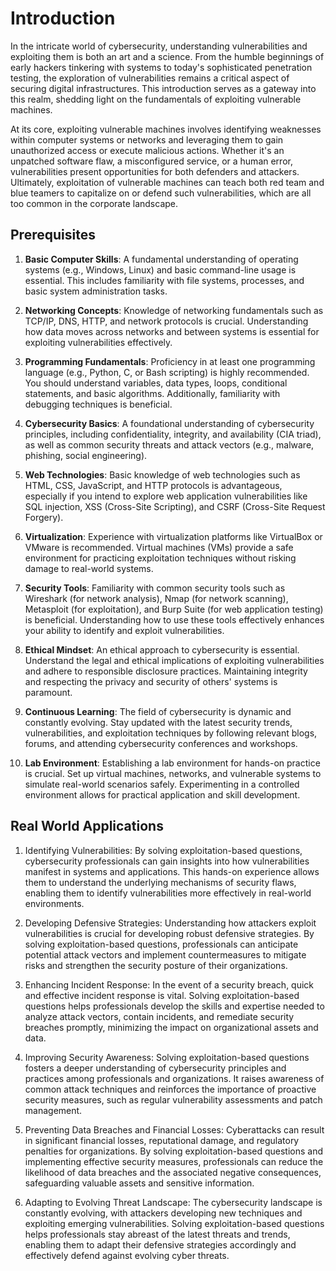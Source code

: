 # Introduction
In the intricate world of cybersecurity, understanding vulnerabilities and exploiting them is both an art and a science. From the humble beginnings of early hackers tinkering with systems to today's sophisticated penetration testing, the exploration of vulnerabilities remains a critical aspect of securing digital infrastructures. This introduction serves as a gateway into this realm, shedding light on the fundamentals of exploiting vulnerable machines.

At its core, exploiting vulnerable machines involves identifying weaknesses within computer systems or networks and leveraging them to gain unauthorized access or execute malicious actions. Whether it's an unpatched software flaw, a misconfigured service, or a human error, vulnerabilities present opportunities for both defenders and attackers. Ultimately, exploitation of vulnerable machines can teach both red team and blue teamers to capitalize on or defend such vulnerabilities, which are all too common in the corporate landscape.

## Prerequisites
1. **Basic Computer Skills**: A fundamental understanding of operating systems (e.g., Windows, Linux) and basic command-line usage is essential. This includes familiarity with file systems, processes, and basic system administration tasks.

2. **Networking Concepts**: Knowledge of networking fundamentals such as TCP/IP, DNS, HTTP, and network protocols is crucial. Understanding how data moves across networks and between systems is essential for exploiting vulnerabilities effectively.

3. **Programming Fundamentals**: Proficiency in at least one programming language (e.g., Python, C, or Bash scripting) is highly recommended. You should understand variables, data types, loops, conditional statements, and basic algorithms. Additionally, familiarity with debugging techniques is beneficial.

4. **Cybersecurity Basics**: A foundational understanding of cybersecurity principles, including confidentiality, integrity, and availability (CIA triad), as well as common security threats and attack vectors (e.g., malware, phishing, social engineering).

5. **Web Technologies**: Basic knowledge of web technologies such as HTML, CSS, JavaScript, and HTTP protocols is advantageous, especially if you intend to explore web application vulnerabilities like SQL injection, XSS (Cross-Site Scripting), and CSRF (Cross-Site Request Forgery).

6. **Virtualization**: Experience with virtualization platforms like VirtualBox or VMware is recommended. Virtual machines (VMs) provide a safe environment for practicing exploitation techniques without risking damage to real-world systems.

7. **Security Tools**: Familiarity with common security tools such as Wireshark (for network analysis), Nmap (for network scanning), Metasploit (for exploitation), and Burp Suite (for web application testing) is beneficial. Understanding how to use these tools effectively enhances your ability to identify and exploit vulnerabilities.

8. **Ethical Mindset**: An ethical approach to cybersecurity is essential. Understand the legal and ethical implications of exploiting vulnerabilities and adhere to responsible disclosure practices. Maintaining integrity and respecting the privacy and security of others' systems is paramount.

9. **Continuous Learning**: The field of cybersecurity is dynamic and constantly evolving. Stay updated with the latest security trends, vulnerabilities, and exploitation techniques by following relevant blogs, forums, and attending cybersecurity conferences and workshops.

10. **Lab Environment**: Establishing a lab environment for hands-on practice is crucial. Set up virtual machines, networks, and vulnerable systems to simulate real-world scenarios safely. Experimenting in a controlled environment allows for practical application and skill development.

## Real World Applications
1. Identifying Vulnerabilities: By solving exploitation-based questions, cybersecurity professionals can gain insights into how vulnerabilities manifest in systems and applications. This hands-on experience allows them to understand the underlying mechanisms of security flaws, enabling them to identify vulnerabilities more effectively in real-world environments.

2. Developing Defensive Strategies: Understanding how attackers exploit vulnerabilities is crucial for developing robust defensive strategies. By solving exploitation-based questions, professionals can anticipate potential attack vectors and implement countermeasures to mitigate risks and strengthen the security posture of their organizations.

3. Enhancing Incident Response: In the event of a security breach, quick and effective incident response is vital. Solving exploitation-based questions helps professionals develop the skills and expertise needed to analyze attack vectors, contain incidents, and remediate security breaches promptly, minimizing the impact on organizational assets and data.

4. Improving Security Awareness: Solving exploitation-based questions fosters a deeper understanding of cybersecurity principles and practices among professionals and organizations. It raises awareness of common attack techniques and reinforces the importance of proactive security measures, such as regular vulnerability assessments and patch management.

5. Preventing Data Breaches and Financial Losses: Cyberattacks can result in significant financial losses, reputational damage, and regulatory penalties for organizations. By solving exploitation-based questions and implementing effective security measures, professionals can reduce the likelihood of data breaches and the associated negative consequences, safeguarding valuable assets and sensitive information.

6. Adapting to Evolving Threat Landscape: The cybersecurity landscape is constantly evolving, with attackers developing new techniques and exploiting emerging vulnerabilities. Solving exploitation-based questions helps professionals stay abreast of the latest threats and trends, enabling them to adapt their defensive strategies accordingly and effectively defend against evolving cyber threats.
